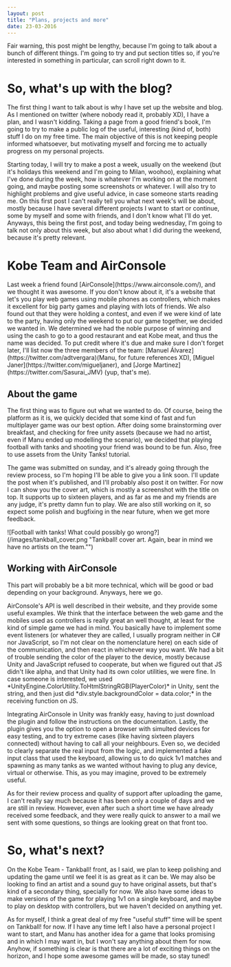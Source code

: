 ```yaml
---
layout: post
title: "Plans, projects and more"
date: 23-03-2016
---
```


<p>Fair warning, this post might be lengthy, because I'm going to talk about a bunch of different things. I'm going to try and put section titles so, if you're interested in something in particular, can scroll right down to it.</p>

<h1>So, what's up with the blog?</h1>

<p>The first thing I want to talk about is why I have set up the website and blog. As I mentioned on twitter (where nobody read it, probably XD), I have a plan, and I wasn't kidding. Taking a page from a good friend's book, I'm going to try to make a public log of the useful, interesting (kind of, both) stuff I do on my free time. The main objective of this is not keeping people informed whatsoever, but motivating myself and forcing me to actually progress on my personal projects.</p>

<p>Starting today, I will try to make a post a week, usually on the weekend (but it's holidays this weekend and I'm going to Milan, woohoo), explaining what I've done during the week, how is whatever I'm working on at the moment going, and maybe posting some screenshots or whatever. I will also try to highlight problems and give useful advice, in case someone starts reading me. On this first post I can't really tell you what next week's will be about, mostly because I have several different projects I want to start or continue, some by myself and some with friends, and I don't know what I'll do yet. Anyways, this being the first post, and today being wednesday, I'm going to talk not only about this week, but also about what I did during the weekend, because it's pretty relevant.</p>

<h1>Kobe Team and AirConsole</h1>

<p>Last week a friend found [AirConsole](https://www.airconsole.com/), and we thought it was awesome. If you don't know about it, it's a website that let's you play web games using mobile phones as controllers, which makes it excellent for big party games and playing with lots of friends. We also found out that they were holding a contest, and even if we were kind of late to the party, having only the weekend to put our game together, we decided we wanted in. We determined we had the noble purpose of winning and using the cash to go to a good restaurant and eat Kobe meat, and thus the name was decided. To put credit where it's due and make sure I don't forget later, I'll list now the three members of the team: [Manuel Álvarez](https://twitter.com/adtvergara)(Manu, for future references XD), [Miguel Janer](https://twitter.com/migueljaner), and [Jorge Martinez](https://twitter.com/Sasurai_JMV) (yup, that's me).</p>

<h2>About the game</h2>

<p>The first thing was to figure out what we wanted to do. Of course, being the platform as it is, we quickly decided that some kind of fast and fun multiplayer game was our best option. After doing some brainstorming over breakfast, and checking for free unity assets (because we had no artist, even if Manu ended up modelling the scenario), we decided that playing football with tanks and shooting your friend was bound to be fun. Also, free to use assets from the Unity Tanks! tutorial.<p>

<p>The game was submitted on sunday, and it's already going through the review process, so I'm hoping I'll be able to give you a link soon. I'll update the post when it's published, and I'll probably also post it on twitter. For now I can show you the cover art, which is mostly a screenshot with the title on top. It supports up to sixteen players, and as far as me and my friends are any judge, it's pretty damn fun to play. We are also still working on it, so expect some polish and bugfixing in the near future, when we get more feedback.</p>

![Football with tanks! What could possibly go wrong?](/images/tankball_cover.png "Tankball! cover art. Again, bear in mind we have no artists on the team."")

<h2>Working with AirConsole</h2>
<p>This part will probably be a bit more technical, which will be good or bad depending on your background. Anyways, here we go.</p>

<p>AirConsole's API is well described in their website, and they provide some useful examples. We think that the interface between the web game and the mobiles used as controllers is really great an well thought, at least for the kind of simple game we had in mind. You basically have to implement some event listeners (or whatever they are called, I usually program neither in C# nor JavaScript, so I'm not clear on the nomenclature here) on each side of the communication, and then react in whichever way you want. We had a bit of trouble sending the color of the player to the device, mostly because Unity and JavaScript refused to cooperate, but when we figured out that JS didn't like alpha, and that Unity had its own color utilities, we were fine. In case someone is interested, we used *UnityEngine.ColorUtility.ToHtmlStringRGB(PlayerColor)* in Unity, sent the string, and then just did *div.style.backgroundColor = data.color;* in the receiving function on JS.
</p>

<p>Integrating AirConsole in Unity was frankly easy, having to just download the plugin and follow the instructions on the documentation. Lastly, the plugin gives you the option to open a browser with simulted devices for easy testing, and to try extreme cases (like having sixteen players connected) without having to call all your neighbours. Even so, we decided to clearly separate the real input from the logic, and implemented a fake input class that used the keyboard, allowing us to do quick 1v1 matches and spawning as many tanks as we wanted without having to plug any device, virtual or otherwise. This, as you may imagine, proved to be extremely useful.</p>

<p>As for their review process and quality of support after uploading the game, I can't really say much because it has been only a couple of days and we are still in review. However, even after such a short time we have already received some feedback, and they were really quick to answer to a mail we sent with some questions, so things are looking great on that front too.</p>

<h1>So, what's next?</h1>

<p>On the Kobe Team - Tankball! front, as I said, we plan to keep polishing and updating the game until we feel it is as great as it can be. We may also be looking to find an artist and a sound guy to have original assets, but that's kind of a secondary thing, specially for now. We also have some ideas to make versions of the game for playing 1v1 on a single keyboard, and maybe to play on desktop with controllers, but we haven't decided on anything yet.</p>

<p>As for myself, I think a great deal of my free "useful stuff" time will be spent on Tankball! for now. If I have any time left I also have a personal project I want to start, and Manu has another idea for a game that looks promising and in which I may want in, but I won't say anything about them for now. Anyhow, if something is clear is that there are a lot of exciting things on the horizon, and I hope some awesome games will be made, so stay tuned!</p>